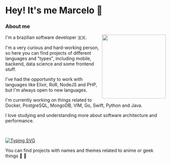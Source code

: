 # Hey! It's me Marcelo :wave:

### About me

<img align='right' src='https://media.giphy.com/media/9S1CJae4qyOZGLWa4y/giphy.gif' width='200'/>

I'm a brazilian software developer :brazil:.

I'm a very curious and hard-working person, so here you can find projects of different languages and "types", including mobile, backend, data science and some frontend stuff.

I've had the opportunity to work with languages like Elixir, RoR, NodeJS and PHP, but I'm always open to new languages.

I'm currently working on things related to Docker, PostgreSQL, MongoDB, VIM, Go, Swift, Python and Java.

I love studying and understanding more about software architecture and performance.

<br/>

[![Typing SVG](https://readme-typing-svg.demolab.com?font=Fira+Code&size=15&duration=7000&pause=1000&color=1070E3&center=true&vCenter=true&multiline=true&width=700&lines=%22IT+IS+IMPORTANT+TO+DRAW+WISDOM+FROM+MANY+DIFFERENT+PLACES.%22;Uncle+Iroh)](https://git.io/typing-svg)

You can find projects with names and themes related to anime or geek things :slightly_smiling_face: :space_invader:
